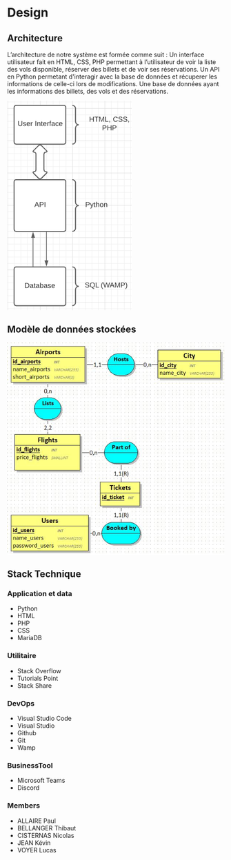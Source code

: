 # Design

## Architecture
L’architecture de notre système est formée comme suit :
Un interface utilisateur fait en HTML, CSS, PHP permettant à l’utilisateur de voir la liste des vols disponible, réserver des billets et de voir ses réservations.
Un API en Python permetant d'interagir avec la base de données et récuperer les informations de celle-ci lors de modifications.
Une base de données ayant les informations des billets, des vols et des réservations.

![Screenshot](archi.png)

## Modèle de données stockées 
![Screenshot](db.jpg)

## Stack Technique
### Application et data
  - Python
  - HTML
  - PHP
  - CSS
  - MariaDB

### Utilitaire
  - Stack Overflow
  - Tutorials Point
  - Stack Share

### DevOps
  - Visual Studio Code
  - Visual Studio
  - Github
  - Git
  - Wamp

### BusinessTool
  - Microsoft Teams
  - Discord

### Members
  - ALLAIRE Paul
  - BELLANGER Thibaut
  - CISTERNAS Nicolas
  - JEAN Kévin 
  - VOYER Lucas

  
